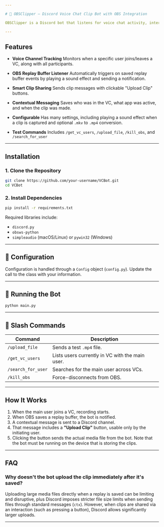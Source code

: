 ```yaml
---

# 🎥 OBSClipper – Discord Voice Chat Clip Bot with OBS Integration

OBSClipper is a Discord bot that listens for voice chat activity, interfaces with OBS to detect replay buffer saves, and sends clip messages to Discord—fully automated, context-aware, and permission-sensitive.

---
```


## Features

* **Voice Channel Tracking**
  Monitors when a specific user joins/leaves a VC, along with all participants.

* **OBS Replay Buffer Listener**
  Automatically triggers on saved replay buffer events by playing a sound effect and sending a notification.

* **Smart Clip Sharing**
  Sends clip messages with clickable "Upload Clip" buttons.

* **Contextual Messaging**
  Saves who was in the VC, what app was active, and when the clip was made.

* **Configurable**
  Has many settings, including playing a sound effect when a clip is captured and optional `.mkv` to `.mp4` conversion.

* **Test Commands**
  Includes `/get_vc_users`, `/upload_file`, `/kill_obs`, and `/search_for_user`

---

## Installation

### 1. Clone the Repository

```bash
git clone https://github.com/your-username/VCBot.git
cd VCBot
```

### 2. Install Dependencies

```bash
pip install -r requirements.txt
```

Required libraries include:

* `discord.py`
* `obsws-python`
* `simpleaudio` (macOS/Linux) or `pywin32` (Windows)
---

## 🔧 Configuration

Configuration is handled through a `Config` object (`config.py`). Update the call to the class with your information.

---

## 🚀 Running the Bot

```bash
python main.py
```

---

## 💬 Slash Commands

| Command             | Description                                     |
| ------------------- | ----------------------------------------------- |
| `/upload_file`      | Sends a test `.mp4` file.                       |
| `/get_vc_users`     | Lists users currently in VC with the main user. |
| `/search_for_user`  | Searches for the main user across VCs.          |
| `/kill_obs`         | Force-disconnects from OBS.                     |

---

## How It Works

1. When the main user joins a VC, recording starts.
2. When OBS saves a replay buffer, the bot is notified.
3. A contextual message is sent to a Discord channel.
4. That message includes a **"Upload Clip"** button, usable only by the initiating user.
5. Clicking the button sends the actual media file from the bot.
Note that the bot must be running on the device that is storing the clips.

---

## FAQ

### **Why doesn't the bot upload the clip immediately after it's saved?**

Uploading large media files directly when a replay is saved can be limiting and disruptive, plus Discord imposes stricter file size limits when sending files through standard messages (`ctx`). However, when clips are shared via an interaction (such as pressing a button), Discord allows significantly larger uploads.

---
